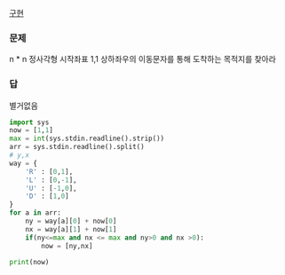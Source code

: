[구현](구현.md)
### 문제
n * n 정사각형 
시작좌표 1,1  상하좌우의 이동문자를 통해 도착하는 목적지를 찾아라

### 답
별거없음
``` python
import sys
now = [1,1]
max = int(sys.stdin.readline().strip())
arr = sys.stdin.readline().split()
# y,x
way = {
    'R' : [0,1],
    'L' : [0,-1],
    'U' : [-1,0],
    'D' : [1,0]
}
for a in arr:
    ny = way[a][0] + now[0]
    nx = way[a][1] + now[1]
    if(ny<=max and nx <= max and ny>0 and nx >0):
        now = [ny,nx]

print(now)
```